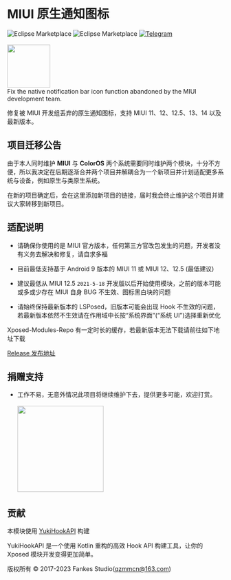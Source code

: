 # MIUI 原生通知图标

![Eclipse Marketplace](https://img.shields.io/badge/license-AGPL3.0-blue)
![Eclipse Marketplace](https://img.shields.io/badge/version-v2.101-green)
[![Telegram](https://img.shields.io/badge/Follow-Telegram-blue.svg?logo=telegram)](https://t.me/XiaofangInternet)
<br/><br/>
<img src="https://github.com/fankes/MIUINativeNotifyIcon/blob/master/app/src/main/ic_launcher-playstore.png" width = "100" height = "100"/>
<br/>
Fix the native notification bar icon function abandoned by the MIUI development team.

修复被 MIUI 开发组丢弃的原生通知图标，支持 MIUI 11、12、12.5、13、14 以及最新版本。

## 项目迁移公告

由于本人同时维护 **MIUI** 与 **ColorOS** 两个系统需要同时维护两个模块，十分不方便，所以我决定在后期逐渐合并两个项目并解耦合为一个新项目并计划适配更多系统与设备，例如原生与类原生系统。

在新的项目确定后，会在这里添加新项目的链接，届时我会终止维护这个项目并建议大家转移到新项目。

## 适配说明

- 请确保你使用的是 MIUI 官方版本，任何第三方官改包发生的问题，开发者没有义务去解决和修复，请自求多福

- 目前最低支持基于 Android 9 版本的 MIUI 11 或 MIUI 12、12.5 (最低建议)

- 建议最低从 MIUI 12.5 `2021-5-18` 开发版以后开始使用模块，之前的版本可能或多或少存在 MIUI 自身 BUG 不生效、图标黑白块的问题

- 请始终保持最新版本的 LSPosed，旧版本可能会出现 Hook 不生效的问题，若最新版本依然不生效请在作用域中长按“系统界面”(“系统 UI”)选择重新优化

Xposed-Modules-Repo 有一定时长的缓存，若最新版本无法下载请前往如下地址下载

[Release 发布地址](https://github.com/fankes/MIUINativeNotifyIcon/releases)

## 捐赠支持

- 工作不易，无意外情况此项目将继续维护下去，提供更多可能，欢迎打赏。<br/><br/>
  <img src="https://github.com/fankes/YuKiHookAPI/blob/master/img-src/wechat_code.jpg?raw=true" width = "200" height = "200"/>

## 贡献

本模块使用 [YukiHookAPI](https://github.com/fankes/YukiHookAPI) 构建

YukiHookAPI 是一个使用 Kotlin 重构的高效 Hook API 构建工具，让你的 Xposed 模块开发变得更加简单。

版权所有 © 2017-2023 Fankes Studio(qzmmcn@163.com)
